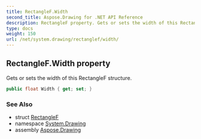 ```yaml
---
title: RectangleF.Width
second_title: Aspose.Drawing for .NET API Reference
description: RectangleF property. Gets or sets the width of this RectangleF structure
type: docs
weight: 150
url: /net/system.drawing/rectanglef/width/
---
```

## RectangleF.Width property

Gets or sets the width of this RectangleF structure.

```csharp
public float Width { get; set; }
```

### See Also

* struct [RectangleF](../)
* namespace [System.Drawing](../../rectanglef/)
* assembly [Aspose.Drawing](../../../)


